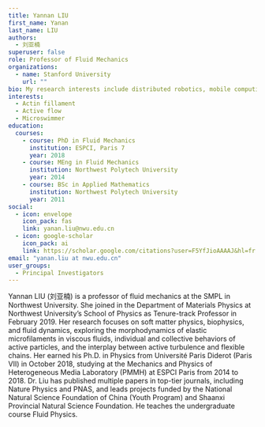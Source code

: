 ```yaml
---
title: Yannan LIU
first_name: Yanan
last_name: LIU
authors:
  - 刘亚楠
superuser: false
role: Professor of Fluid Mechanics
organizations:
  - name: Stanford University
    url: ""
bio: My research interests include distributed robotics, mobile computing and programmable matter.
interests:
  - Actin fillament
  - Active flow
  - Microswimmer
education:
  courses:
    - course: PhD in Fluid Mechanics
      institution: ESPCI, Paris 7
      year: 2018
    - course: MEng in Fluid Mechanics
      institution: Northwest Polytech University
      year: 2014
    - course: BSc in Applied Mathematics
      institution: Northwest Polytech University
      year: 2011
social:
  - icon: envelope
    icon_pack: fas
    link: yanan.liu@nwu.edu.cn
  - icon: google-scholar
    icon_pack: ai
    link: https://scholar.google.com/citations?user=F5YfJioAAAAJ&hl=fr
email: "yanan.liu at nwu.edu.cn"
user_groups:
  - Principal Investigators
---
```


Yannan LIU (刘亚楠) is a professor of fluid mechanics at the SMPL in Northwest University. She joined in the Department of Materials Physics at Northwest University’s School of Physics as Tenure-track Professor in February 2019. Her research focuses on soft matter physics, biophysics, and fluid dynamics, exploring the morphodynamics of elastic microfilaments in viscous fluids, individual and collective behaviors of active particles, and the interplay between active turbulence and flexible chains. Her earned his Ph.D. in Physics from Université Paris Diderot (Paris VII) in October 2018, studying at the Mechanics and Physics of Heterogeneous Media Laboratory (PMMH) at ESPCI Paris from 2014 to 2018. Dr. Liu has published multiple papers in top-tier journals, including Nature Physics and PNAS, and leads projects funded by the National Natural Science Foundation of China (Youth Program) and Shaanxi Provincial Natural Science Foundation. He teaches the undergraduate course Fluid Physics.

